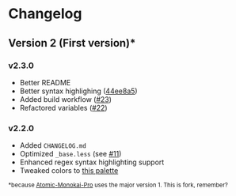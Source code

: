 # Changelog

## Version 2 (First version)*

### v2.3.0

 - Better README
 - Better syntax highlighing ([44ee8a5](https://github.com/ThatXliner/fall-syntax/commit/44ee8a53a47eb8fed4c85c691a2d70194ef3fe7f))
 - Added build workflow ([#23](https://github.com/ThatXliner/fall-syntax/pull/23))
 - Refactored variables ([#22](https://github.com/ThatXliner/fall-syntax/pull/22))


### v2.2.0

 - Added `CHANGELOG.md`
 - Optimized `_base.less` (see [#11](https://github.com/ThatXliner/fall-syntax/pull/11))
 - Enhanced regex syntax highlighting support
 - Tweaked colors to [this palette](https://coolors.co/c65882-ff7092-f99270-ffb77a-f9c19a-8dcd84-64aa77-d6abee-1e1c21)

<sub>*because <a href="https://github.com/tterb/Atomic-Monokai-Pro-syntax">Atomic-Monokai-Pro</a> uses the major version 1. This is fork, remember?</sub>
